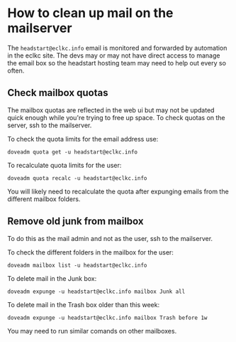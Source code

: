 # How to clean up mail on the mailserver

The `headstart@eclkc.info` email is monitored and forwarded by automation in the eclkc site.
The devs may or may not have direct access to manage the email box so the headstart hosting team may need to help out every so often.

## Check mailbox quotas

The mailbox quotas are reflected in the web ui but may not be updated quick enough while you're trying to free up space.
To check quotas on the server, ssh to the mailserver.

To check the quota limits for the email address use:

```doveadm quota get -u headstart@eclkc.info```

To recalculate quota limits for the user:

```doveadm quota recalc -u headstart@eclkc.info```

You will likely need to recalculate the quota after expunging emails from the different mailbox folders.

## Remove old junk from mailbox

To do this as the mail admin and not as the user, ssh to the mailserver.

To check the different folders in the mailbox for the user:

```doveadm mailbox list -u headstart@eclkc.info```

To delete mail in the Junk box:

```doveadm expunge -u headstart@eclkc.info mailbox Junk all```

To delete mail in the Trash box older than this week:

```doveadm expunge -u headstart@eclkc.info mailbox Trash before 1w```

You may need to run similar comands on other mailboxes.
